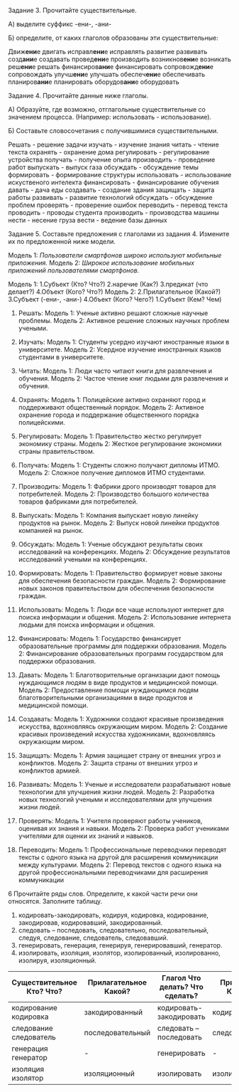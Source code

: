 Задание 3.
Прочитайте существительные. 

А) выделите суффикс -ени-, -ани-

Б) определите, от каких глаголов образованы эти существительные:

Движ**ени**е двигать
исправл**ени**е исправлять
развитие развивать
созд**ани**е создавать
провед**ени**е производить
возникнов**ени**е возникать
реш**ени**е решать
финансиров**ани**е финансировать
сопровожд**ени**е сопровождать
улучш**ени**е улучшать
обеспеч**ени**е обеспечивать
планиров**ани**е планировать
оборудов**ани**е оборудовать

Задание 4. Прочитайте данные ниже глаголы.

A) Образуйте, где возможно, отглагольные существительные со значением процесса. (Например: использовать - использование).

Б) Составьте словосочетания с получившимися существительными.

Решать - решение задачи
изучать - изучение знания
читать - чтение текста
охранять - охранение дома
регулировать - регулирование устройства
получать - получение опыта
производить - проведение работ
выпускать - выпуск газа
обсуждать - обсуждение темы
формировать - формирование структуры
использовать - использование искуственого интелекта
финансировать - финансирование обучения
давать - дача еды
создавать - создание здания
защищать - защита работы
развивать - развитие технологий
обсуждать - обсуждение проблем
проверять - проверение ошибок
переводить - перевод текста
проводить - проводы студента
производить - производства машины
нести - несение груза
вести - ведение базы данных

Задание 5. Составьте предложения с глаголами из задания 4. Измените их по предложенной ниже модели.

Модель 1:
*Пользователи смартфонов широко используют мобильные
приложения.*
Модель 2:
*Широкое использование мобильных приложений пользователями смартфонов.*

Модель 1:
1.Субъект (Кто? Что?) 
2.наречие (Как?) 
3.предикат (что делает?) 
4.Объект (Кого? Что?)
Модель 2:
2.Прилагательное (Какой?) 
3.Субъект (-ени-, -ани-) 
4.Объект (Кого? Чего?) 
1.Субъект (Кем? Чем)

1. Решать:
    Модель 1: Ученые активно решают сложные научные проблемы.
    Модель 2: Активное решение сложных научных проблем учеными.

2. Изучать:
    Модель 1: Студенты усердно изучают иностранные языки в университете.
    Модель 2: Усердное изучение иностранных языков студентами в университете.

3. Читать:
    Модель 1: Люди часто читают книги для развлечения и обучения.
    Модель 2: Частое чтение книг людьми для развлечения и обучения.

4. Охранять:
    Модель 1: Полицейские активно охраняют город и поддерживают общественный порядок.
    Модель 2: Активное охранение города и поддержание общественного порядка полицейскими.

5. Регулировать:
    Модель 1: Правительство жестко регулирует экономику страны.
    Модель 2: Жесткое регулирование экономики страны правительством.

6. Получать:
    Модель 1: Студенты сложно получают дипломы ИТМО.
    Модель 2: Сложное получение дипломов ИТМО студентами.

7. Производить:
    Модель 1: Фабрики дрого производят товаров для потребителей.
    Модель 2: Производство большого количества товаров фабриками для потребителей.

8. Выпускать:
    Модель 1: Компания выпускает новую линейку продуктов на рынок.
    Модель 2: Выпуск новой линейки продуктов компанией на рынок.

9. Обсуждать:
    Модель 1: Ученые обсуждают результаты своих исследований на конференциях.
    Модель 2: Обсуждение результатов исследований учеными на конференциях.

10. Формировать:
    Модель 1: Правительство формирует новые законы для обеспечения безопасности граждан.
    Модель 2: Формирование новых законов правительством для обеспечения безопасности граждан.

11. Использовать:
    Модель 1: Люди все чаще используют интернет для поиска информации и общения.
    Модель 2: Использование интернета людьми для поиска информации и общения.

12. Финансировать:
    Модель 1: Государство финансирует образовательные программы для поддержки образования.
    Модель 2: Финансирование образовательных программ государством для поддержки образования.

13. Давать:
    Модель 1: Благотворительные организации дают помощь нуждающимся людям в виде продуктов и медицинской помощи.
    Модель 2: Предоставление помощи нуждающимся людям благотворительными организациями в виде продуктов и медицинской помощи.

14. Создавать:
    Модель 1: Художники создают красивые произведения искусства, вдохновляясь окружающим миром.
    Модель 2: Создание красивых произведений искусства художниками, вдохновляясь окружающим миром.

15. Защищать:
    Модель 1: Армия защищает страну от внешних угроз и конфликтов.
    Модель 2: Защита страны от внешних угроз и конфликтов армией.

16. Развивать:
    Модель 1: Ученые и исследователи разрабатывают новые технологии для улучшения жизни людей.
    Модель 2: Разработка новых технологий учеными и исследователями для улучшения жизни людей.

17. Проверять:
    Модель 1: Учителя проверяют работы учеников, оценивая их знания и навыки.
    Модель 2: Проверка работ учениками учителями для оценки их знаний и навыков.

18. Переводить:
    Модель 1: Профессиональные переводчики переводят тексты с одного языка на другой для расширения коммуникации между культурами.
    Модель 2: Перевод текстов с одного языка на другой профессиональными переводчиками для расширения коммуникации 

6 Прочитайте ряды слов. Определите, к какой части речи они относятся. Заполните таблицу.
1. кодировать-закодировать, кодируя, кодировка, кодирование, закодировав, кодировавший, закодированный.
2. следовать – последовать, следовательно, последовательный, следуя, следование, следователь, следовавший.
3. генерировать, генерация, генерируя, генерировавший, генератор.
4. изолировать, изоляция, изолятор, изолированный, изолированно, изолируя, изоляционный.

Существительное Кто? Что? | Прилагательное Какой? | Глагол Что делать? Что сделать? | Причастие Какой? | Деепричастие Как? | Наречие Где? Когда? Как?
---|---|---|----|---|---
кодирование <br> кодировка | закодированный | кодировать-закодировать | кодировавший | закодировав <br> кодируя | -
следование <br> следователь | последовательный | следовать – последовать | следовавший | следуя | следовательно
генерация <br> генератор | - | генерировать | - | генерируя | -
изоляция <br> изолятор | изоляционный | изолировать | изолированный | изолируя | изолированно